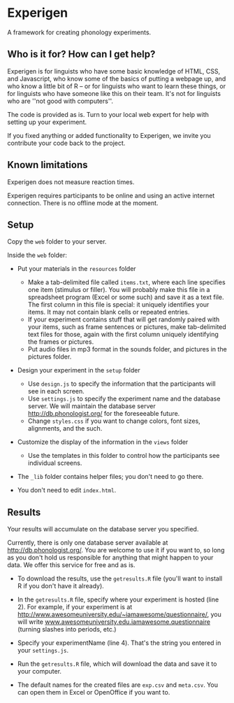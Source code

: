 # Experigen

A framework for creating phonology experiments.

## Who is it for? How can I get help?

Experigen is for linguists who have some basic knowledge of HTML, CSS, and Javascript,  who know some of the basics of putting a webpage up, and who know a little bit of R  – or for linguists who want to learn these things, or for linguists who have someone like this on their team. It's not for linguists who are ''not good with computers''.

The code is provided as is. Turn to your local web expert for help with setting up your experiment. 

If you fixed anything or added functionality to Experigen, we invite you contribute your code back to the project.

## Known limitations

Experigen does not measure reaction times.

Experigen requires participants to be online and using an active internet connection. There is no offline mode at the moment. 


## Setup

Copy the `web` folder to your server. 

Inside the `web` folder:

* Put your materials in the `resources` folder
  - Make a tab-delimited file called `items.txt`, where each line specifies
    one item (stimulus or filler). You will probably make this file in a
    spreadsheet program (Excel or some such) and save it as a text file. The
    first column in this file is special:  it uniquely identifies your items.
    It may not contain blank cells or repeated entries.
  - If your experiment contains stuff that will get randomly paired with
    your items, such as frame sentences or pictures, make tab-delimited text
    files for those, again with the first column uniquely identifying the frames
    or pictures.
  - Put audio files in mp3 format in the sounds folder, and pictures in
    the pictures folder.

* Design your experiment in the `setup` folder

  - Use `design.js` to specify the information that the participants will see
    in each screen. 
  - Use `settings.js` to specify the experiment name and the database
    server. We will maintain the database server http://db.phonologist.org/ for the foreseeable
    future. 
  - Change `styles.css` if you want to change colors, font sizes, alignments,
    and the such.

* Customize the display of the information in the `views` folder

  - Use the templates in this folder to control how the participants
    see individual screens.

* The `_lib` folder contains helper files; you don't need to go there. 

* You don't need to edit `index.html`.


## Results

Your results will accumulate on the database server you specified. 

Currently, there is only one database server available at http://db.phonologist.org/. You are welcome to use it if you want to, so long as you don't hold us responsible for anything that might happen to your data. We offer this service for free and as is. 

* To download the results, use the `getresults.R` file (you'll want to install R if you don't have it already). 

* In the `getresults.R` file, specify where your experiment is hosted (line 2). For example, if your experiment is at
    http://www.awesomeuniversity.edu/~iamawesome/questionnaire/,
    you will write www.awesomeuniversity.edu.iamawesome.questionnaire (turning slashes into periods, etc.) 

* Specify your experimentName (line 4). That's the string you entered in your `settings.js`.
  
* Run the `getresults.R` file, which will download the data and save it to your computer. 

* The default names for the created files are `exp.csv` and `meta.csv`. You can open them in Excel or OpenOffice if you want to.


